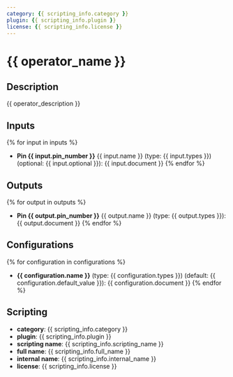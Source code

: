 ```yaml
---
category: {{ scripting_info.category }}
plugin: {{ scripting_info.plugin }}
license: {{ scripting_info.license }}
---
```


# {{ operator_name }}

## Description

{{ operator_description }}

## Inputs

{% for input in inputs %}
- **Pin {{ input.pin_number }}** {{ input.name }} (type: {{ input.types }}) (optional: {{ input.optional }}): {{ input.document }}
{% endfor %}

## Outputs

{% for output in outputs %}
- **Pin {{ output.pin_number }}** {{ output.name }} (type: {{ output.types }}): {{ output.document }}
{% endfor %}

## Configurations

{% for configuration in configurations %}
- **{{ configuration.name }}** (type: {{ configuration.types }}) (default: {{ configuration.default_value }}): {{ configuration.document }}
{% endfor %}

## Scripting

- **category**: {{ scripting_info.category }}
- **plugin**: {{ scripting_info.plugin }}
- **scripting name**: {{ scripting_info.scripting_name }}
- **full name**: {{ scripting_info.full_name }}
- **internal name**: {{ scripting_info.internal_name }}
- **license**: {{ scripting_info.license }}
